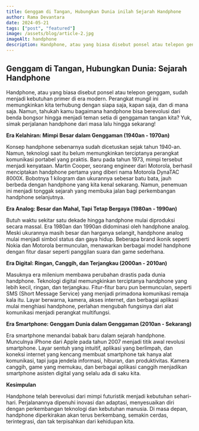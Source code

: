 ```yaml
---
title: Genggam di Tangan, Hubungkan Dunia inilah Sejarah Handphone
author: Rama Devantara
date: 2024-05-21
tags: ["post", "featured"]
image: /assets/blog/article-2.jpg
imageAlt: handphone
description: Handphone, atau yang biasa disebut ponsel atau telepon genggam, sudah menjadi kebutuhan primer di era modern.  Perangkat mungil ini memungkinkan kita terhubung dengan siapa saja, kapan saja, dan di mana saja.  Namun, tahukah kamu bagaimana handphone bisa berevolusi dari benda bongsor hingga menjadi teman setia di genggaman tangan kita?  Yuk, simak perjalanan handphone dari masa lalu hingga sekarang!
---
```


## Genggam di Tangan, Hubungkan Dunia: Sejarah Handphone

Handphone, atau yang biasa disebut ponsel atau telepon genggam, sudah menjadi kebutuhan primer di era modern.  Perangkat mungil ini memungkinkan kita terhubung dengan siapa saja, kapan saja, dan di mana saja.  Namun, tahukah kamu bagaimana handphone bisa berevolusi dari benda bongsor hingga menjadi teman setia di genggaman tangan kita?  Yuk, simak perjalanan handphone dari masa lalu hingga sekarang!

**Era Kelahiran: Mimpi Besar dalam Genggaman (1940an - 1970an)**

Konsep handphone sebenarnya sudah dicetuskan sejak tahun 1940-an.  Namun, teknologi saat itu belum memungkinkan terciptanya perangkat komunikasi portabel yang praktis.  Baru pada tahun 1973, mimpi tersebut menjadi kenyataan.  Martin Cooper, seorang engineer dari Motorola, berhasil menciptakan handphone pertama yang diberi nama Motorola DynaTAC 8000X.  Bobotnya 1 kilogram dan ukurannya sebesar batu bata, jauh berbeda dengan handphone yang kita kenal sekarang.  Namun, penemuan ini menjadi tonggak sejarah yang membuka jalan bagi perkembangan handphone selanjutnya.

**Era Analog: Besar dan Mahal, Tapi Tetap Bergaya (1980an - 1990an)**

Butuh waktu sekitar satu dekade hingga handphone mulai diproduksi secara massal.  Era 1980an dan 1990an didominasi oleh handphone analog.  Meski ukurannya masih besar dan harganya selangit, handphone analog mulai menjadi simbol status dan gaya hidup.  Beberapa brand ikonik seperti Nokia dan Motorola bermunculan, menawarkan berbagai model handphone dengan fitur dasar seperti panggilan suara dan game sederhana.  

**Era Digital: Ringan, Canggih, dan Terjangkau (2000an - 2010an)**

Masuknya era milenium membawa perubahan drastis pada dunia handphone.  Teknologi digital memungkinkan terciptanya handphone yang lebih kecil, ringan, dan terjangkau.  Fitur-fitur baru pun bermunculan, seperti SMS (Short Message Service) yang menjadi primadona komunikasi remaja kala itu.  Layar berwarna, kamera, akses internet, dan berbagai aplikasi mulai menghiasi handphone, perlahan mengubah fungsinya dari alat komunikasi menjadi perangkat multifungsi.

**Era Smartphone: Genggam Dunia dalam Genggaman (2010an - Sekarang)**

Era smartphone menandai babak baru dalam sejarah handphone.  Munculnya iPhone dari Apple pada tahun 2007 menjadi titik awal revolusi smartphone.  Layar sentuh yang intuitif, aplikasi yang berlimpah, dan koneksi internet yang kencang membuat smartphone tak hanya alat komunikasi, tapi juga jendela informasi, hiburan, dan produktivitas.  Kamera canggih, game yang memukau, dan berbagai aplikasi canggih menjadikan smartphone asisten digital yang selalu ada di saku kita.

**Kesimpulan**

Handphone telah berevolusi dari mimpi futuristik menjadi kebutuhan sehari-hari.  Perjalanannya dipenuhi inovasi dan adaptasi, menyesuaikan diri dengan perkembangan teknologi dan kebutuhan manusia.  Di masa depan, handphone diperkirakan akan terus berkembang, semakin cerdas, terintegrasi, dan tak terpisahkan dari kehidupan kita.
